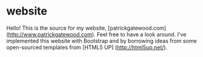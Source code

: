 # website

Hello! This is the source for my website, [patrickgatewood.com] (http://www.patrickgatewood.com). Feel free to 
have a look around. I've implemented this website with Bootstrap and by borrowing ideas from some open-sourced
templates from [HTML5 UP] (http://html5up.net/). 
